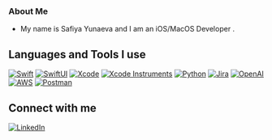 ### About Me 

- My name is Safiya Yunaeva and I am an iOS/MacOS Developer .

## Languages and Tools I use

[![Swift](https://img.shields.io/badge/Swift-FA7343?style=for-the-badge&logo=swift&logoColor=white)](https://developer.apple.com/swift/)
[![SwiftUI](https://img.shields.io/badge/SwiftUI-524520?style=for-the-badge&logo=swift&logoColor=white)](https://developer.apple.com/documentation/swiftui)
[![Xcode](https://img.shields.io/badge/Xcode-1575F9?style=for-the-badge&logo=xcode&logoColor=white)](https://developer.apple.com/xcode/)
[![Xcode Instruments](https://img.shields.io/badge/Xcode_Instruments-1575F9?style=for-the-badge&logo=xcode&logoColor=white)](https://developer.apple.com/xcode/features/instruments/)
[![Python](https://img.shields.io/badge/python-3670A0?style=for-the-badge&logo=python&logoColor=white)](https://www.python.org)
[![Jira](https://img.shields.io/badge/Jira-0052CC?style=for-the-badge&logo=jira&logoColor=white)](https://www.atlassian.com/software/jira)
[![OpenAI](https://img.shields.io/badge/OpenAI-412991?style=for-the-badge&logo=openai&logoColor=white)](https://www.openai.com/)
[![AWS](https://img.shields.io/badge/AWS-232F3E?style=for-the-badge&logo=amazon-aws&logoColor=white)](https://aws.amazon.com/)
[![Postman](https://img.shields.io/badge/Postman-FF6C37?style=for-the-badge&logo=postman&logoColor=white)](https://www.postman.com/)

  
## Connect with me
[![LinkedIn](https://img.shields.io/badge/linkedin-%230077B5.svg?style=for-the-badge&logo=linkedin&logoColor=white)](https://www.linkedin.com/in/safiya-yunaeva-ca/) 

<!---
yunaeva/yunaeva is a ✨ special ✨ repository because its `README.md` (this file) appears on your GitHub profile.
You can click the Preview link to take a look at your changes.
--->
